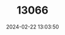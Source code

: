 ---
title: "13066"
category: "Melanotaenia maylandi"
draft: false
date: 2024-02-22 13:03:50
languages:
  English: ["Mayland's Rainbowfish"]
---